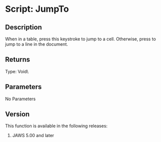 # Script: JumpTo

## Description

When in a table, press this keystroke to jump to a cell. Otherwise,
press to jump to a line in the document.

## Returns

Type: Void\

## Parameters

No Parameters

## Version

This function is available in the following releases:

1.  JAWS 5.00 and later
